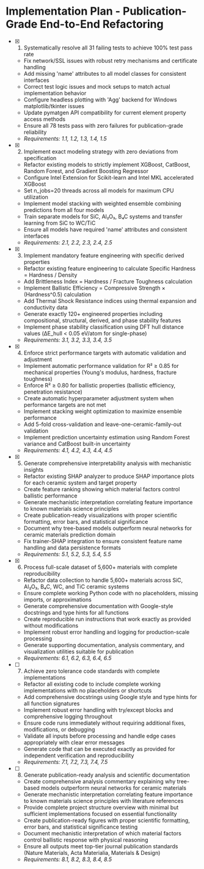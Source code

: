 # Implementation Plan - Publication-Grade End-to-End Refactoring

- [x] 1. Systematically resolve all 31 failing tests to achieve 100% test pass rate





  - Fix network/SSL issues with robust retry mechanisms and certificate handling
  - Add missing 'name' attributes to all model classes for consistent interfaces
  - Correct test logic issues and mock setups to match actual implementation behavior
  - Configure headless plotting with 'Agg' backend for Windows matplotlib/tkinter issues
  - Update pymatgen API compatibility for current element property access methods
  - Ensure all 78 tests pass with zero failures for publication-grade reliability
  - _Requirements: 1.1, 1.2, 1.3, 1.4, 1.5_

- [x] 2. Implement exact modeling strategy with zero deviations from specification





  - Refactor existing models to strictly implement XGBoost, CatBoost, Random Forest, and Gradient Boosting Regressor
  - Configure Intel Extension for Scikit-learn and Intel MKL accelerated XGBoost
  - Set n_jobs=20 threads across all models for maximum CPU utilization
  - Implement model stacking with weighted ensemble combining predictions from all four models
  - Train separate models for SiC, Al₂O₃, B₄C systems and transfer learning from SiC to WC/TiC
  - Ensure all models have required 'name' attributes and consistent interfaces
  - _Requirements: 2.1, 2.2, 2.3, 2.4, 2.5_

- [x] 3. Implement mandatory feature engineering with specific derived properties









  - Refactor existing feature engineering to calculate Specific Hardness = Hardness / Density
  - Add Brittleness Index = Hardness / Fracture Toughness calculation
  - Implement Ballistic Efficiency = Compressive Strength × (Hardness^0.5) calculation
  - Add Thermal Shock Resistance indices using thermal expansion and conductivity data
  - Generate exactly 120+ engineered properties including compositional, structural, derived, and phase stability features
  - Implement phase stability classification using DFT hull distance values (ΔE_hull < 0.05 eV/atom for single-phase)
  - _Requirements: 3.1, 3.2, 3.3, 3.4, 3.5_

- [x] 4. Enforce strict performance targets with automatic validation and adjustment





  - Implement automatic performance validation for R² ≥ 0.85 for mechanical properties (Young's modulus, hardness, fracture toughness)
  - Enforce R² ≥ 0.80 for ballistic properties (ballistic efficiency, penetration resistance)
  - Create automatic hyperparameter adjustment system when performance targets are not met
  - Implement stacking weight optimization to maximize ensemble performance
  - Add 5-fold cross-validation and leave-one-ceramic-family-out validation
  - Implement prediction uncertainty estimation using Random Forest variance and CatBoost built-in uncertainty
  - _Requirements: 4.1, 4.2, 4.3, 4.4, 4.5_

- [x] 5. Generate comprehensive interpretability analysis with mechanistic insights





  - Refactor existing SHAP analyzer to produce SHAP importance plots for each ceramic system and target property
  - Create feature ranking showing which material factors control ballistic performance
  - Generate mechanistic interpretation correlating feature importance to known materials science principles
  - Create publication-ready visualizations with proper scientific formatting, error bars, and statistical significance
  - Document why tree-based models outperform neural networks for ceramic materials prediction domain
  - Fix trainer-SHAP integration to ensure consistent feature name handling and data persistence formats
  - _Requirements: 5.1, 5.2, 5.3, 5.4, 5.5_

- [x] 6. Process full-scale dataset of 5,600+ materials with complete reproducibility





  - Refactor data collection to handle 5,600+ materials across SiC, Al₂O₃, B₄C, WC, and TiC ceramic systems
  - Ensure complete working Python code with no placeholders, missing imports, or approximations
  - Generate comprehensive documentation with Google-style docstrings and type hints for all functions
  - Create reproducible run instructions that work exactly as provided without modifications
  - Implement robust error handling and logging for production-scale processing
  - Generate supporting documentation, analysis commentary, and visualization utilities suitable for publication
  - _Requirements: 6.1, 6.2, 6.3, 6.4, 6.5_

- [ ] 7. Achieve zero tolerance code standards with complete implementations
  - Refactor all existing code to include complete working implementations with no placeholders or shortcuts
  - Add comprehensive docstrings using Google style and type hints for all function signatures
  - Implement robust error handling with try/except blocks and comprehensive logging throughout
  - Ensure code runs immediately without requiring additional fixes, modifications, or debugging
  - Validate all inputs before processing and handle edge cases appropriately with clear error messages
  - Generate code that can be executed exactly as provided for independent verification and reproducibility
  - _Requirements: 7.1, 7.2, 7.3, 7.4, 7.5_

- [ ] 8. Generate publication-ready analysis and scientific documentation
  - Create comprehensive analysis commentary explaining why tree-based models outperform neural networks for ceramic materials
  - Generate mechanistic interpretation correlating feature importance to known materials science principles with literature references
  - Provide complete project structure overview with minimal but sufficient implementations focused on essential functionality
  - Create publication-ready figures with proper scientific formatting, error bars, and statistical significance testing
  - Document mechanistic interpretation of which material factors control ballistic response with physical reasoning
  - Ensure all outputs meet top-tier journal publication standards (Nature Materials, Acta Materialia, Materials & Design)
  - _Requirements: 8.1, 8.2, 8.3, 8.4, 8.5_